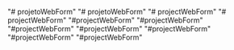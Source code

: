 "# projetoWebForm" 
"# projetoWebForm" 
"# projectWebForm" 
"# projectWebForm" 
"#projectWebForm" 
"#projectWebForm" 
"#projectWebForm" 
"#projectWebForm" 
"#projectWebForm" 
"#projectWebForm" 
"#projectWebForm" 
